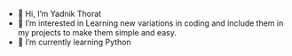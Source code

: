 - 👋 Hi, I’m Yadnik Thorat
- 👀 I’m interested in Learning new variations in coding and include them in my projects to make them simple and easy.
- 🌱 I’m currently learning Python 

<!---
YadnikThorat/YadnikThorat is a ✨ special ✨ repository because its `README.md` (this file) appears on your GitHub profile.
You can click the Preview link to take a look at your changes.
--->
